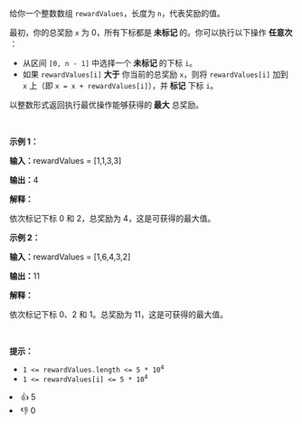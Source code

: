 <p>给你一个整数数组 <code>rewardValues</code>，长度为 <code>n</code>，代表奖励的值。</p>

<p>最初，你的总奖励 <code>x</code> 为 0，所有下标都是<strong> 未标记 </strong>的。你可以执行以下操作 <strong>任意次 </strong>：</p>

<ul> 
 <li>从区间 <code>[0, n - 1]</code> 中选择一个 <strong>未标记 </strong>的下标 <code>i</code>。</li> 
 <li>如果 <code>rewardValues[i]</code> <strong>大于</strong> 你当前的总奖励 <code>x</code>，则将 <code>rewardValues[i]</code> 加到 <code>x</code> 上（即 <code>x = x + rewardValues[i]</code>），并<strong> 标记</strong> 下标 <code>i</code>。</li> 
</ul>

<p>以整数形式返回执行最优操作能够获得的<strong> 最大</strong><em> </em>总奖励。</p>

<p>&nbsp;</p>

<p><strong class="example">示例 1：</strong></p>

<div class="example-block"> 
 <p><strong>输入：</strong><span class="example-io">rewardValues = [1,1,3,3]</span></p> 
</div>

<p><strong>输出：</strong><span class="example-io">4</span></p>

<p><strong>解释：</strong></p>

<p>依次标记下标 0 和 2，总奖励为 4，这是可获得的最大值。</p>

<p><strong class="example">示例 2：</strong></p>

<div class="example-block"> 
 <p><strong>输入：</strong><span class="example-io">rewardValues = [1,6,4,3,2]</span></p> 
</div>

<p><strong>输出：</strong><span class="example-io">11</span></p>

<p><strong>解释：</strong></p>

<p>依次标记下标 0、2 和 1。总奖励为 11，这是可获得的最大值。</p>

<p>&nbsp;</p>

<p><strong>提示：</strong></p>

<ul> 
 <li><code>1 &lt;= rewardValues.length &lt;= 5 * 10<sup>4</sup></code></li> 
 <li><code>1 &lt;= rewardValues[i] &lt;= 5 * 10<sup>4</sup></code></li> 
</ul>

<div><li>👍 5</li><li>👎 0</li></div>